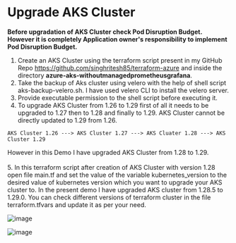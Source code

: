# Upgrade AKS Cluster 
**Before upgradation of AKS Cluster check Pod Disruption Budget. However it is completely Application owner's responsibility to implement Pod Disruption Budget.**

1. Create an AKS Cluster using the terraform script present in my GitHub Repo https://github.com/singhritesh85/terraform-azure and inside the directory **azure-aks-withoutmanagedprometheusgrafana**.
2. Take the backup of Aks cluster using velero with the help of shell script aks-backup-velero.sh. I have used velero CLI to install the velero server.
3. Provide executable permission to the shell script before executing it.
4. To upgrade AKS Cluster from 1.26 to 1.29 first of all it needs to be upgraded to 1.27 then to 1.28 and finally to 1.29. AKS Cluster cannot be directly updated to 1.29 from 1.26.
```
AKS Cluster 1.26 ---> AKS Cluster 1.27 ---> AKS Cluater 1.28 ---> AKS Cluster 1.29
```
However in this Demo I have upgraded AKS Cluster from 1.28 to 1.29.
<br> <br/>
5. In this terraform script after creation of AKS Cluster with version 1.28 open file main.tf and set the value of the variable kubernetes_version to the desired value of kubernetes version which you want to upgrade your AKS cluster to. In the present demo I have upgraded AKS cluster from 1.28.5 to 1.29.0. You can check different versions of terraform cluster in the file terraform.tfvars and update it as per your need. 


![image](https://github.com/singhritesh85/terraform-azure/assets/56765895/351f4143-afd5-4f41-b15a-611cdb1512ac)

![image](https://github.com/singhritesh85/terraform-azure/assets/56765895/4cc88b6e-378f-4401-9abf-641ab2d6d23e)


